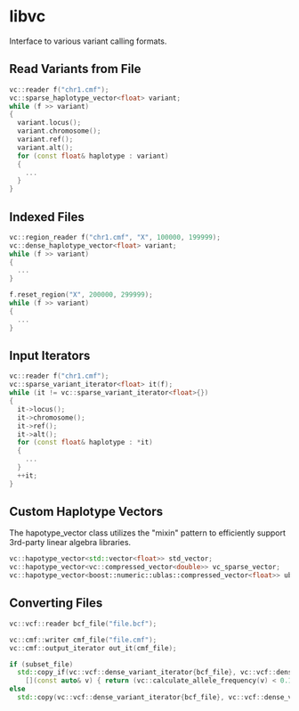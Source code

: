 # libvc
Interface to various variant calling formats.


## Read Variants from File 
```c++
vc::reader f("chr1.cmf");
vc::sparse_haplotype_vector<float> variant;
while (f >> variant)
{
  variant.locus();
  variant.chromosome();
  variant.ref();
  variant.alt();
  for (const float& haplotype : variant)
  {
    ...
  }
}
```

## Indexed Files
```c++
vc::region_reader f("chr1.cmf", "X", 100000, 199999);
vc::dense_haplotype_vector<float> variant;
while (f >> variant)
{
  ...
}

f.reset_region("X", 200000, 299999);
while (f >> variant)
{
  ...
}
```

## Input Iterators 
```c++
vc::reader f("chr1.cmf");
vc::sparse_variant_iterator<float> it(f);
while (it != vc::sparse_variant_iterator<float>{})
{
  it->locus();
  it->chromosome();
  it->ref();
  it->alt();
  for (const float& haplotype : *it)
  {
    ...
  }
  ++it;
}
```

## Custom Haplotype Vectors
The hapotype_vector class utilizes the "mixin" pattern to efficiently support 3rd-party linear algebra libraries. 
```c++
vc::hapotype_vector<std::vector<float>> std_vector;
vc::hapotype_vector<vc::compressed_vector<double>> vc_sparse_vector;
vc::hapotype_vector<boost::numeric::ublas::compressed_vector<float>> ublas_sparse_vector;
```

## Converting Files
```c++
vc::vcf::reader bcf_file("file.bcf");

vc::cmf::writer cmf_file("file.cmf");
vc::cmf::output_iterator out_it(cmf_file);

if (subset_file)
  std::copy_if(vc::vcf::dense_variant_iterator{bcf_file}, vc::vcf::dense_variant_iterator{}, out_it, 
    [](const auto& v) { return (vc::calculate_allele_frequency(v) < 0.1); });
else
  std::copy(vc::vcf::dense_variant_iterator{bcf_file}, vc::vcf::dense_variant_iterator{}, out_it);
```